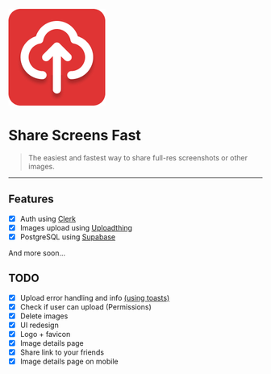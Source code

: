 ![logo](https://github.com/daniolsk/ShareScreensFast/blob/main/public/logo.png?raw=true)

# Share Screens Fast

> The easiest and fastest way to share full-res screenshots or other images.

---

## Features

- [x] Auth using [Clerk](https://clerk.com/)
- [x] Images upload using [Uploadthing](https://uploadthing.com/)
- [x] PostgreSQL using [Supabase](https://supabase.com/)

And more soon...

## TODO

- [x] Upload error handling and info [(using toasts)](https://ui.shadcn.com/docs/components/sonner)
- [x] Check if user can upload (Permissions)
- [x] Delete images
- [x] UI redesign
- [x] Logo + favicon
- [x] Image details page
- [x] Share link to your friends
- [x] Image details page on mobile
